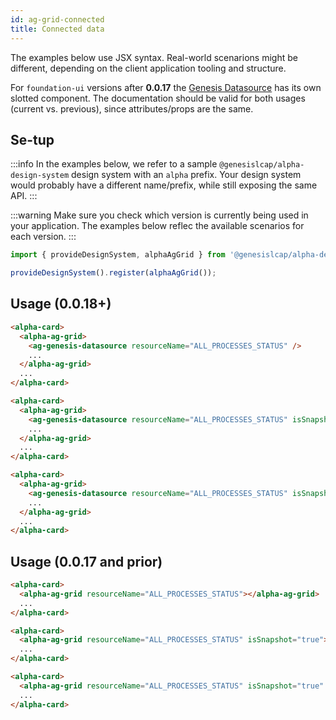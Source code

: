 ```yaml
---
id: ag-grid-connected
title: Connected data
---
```


The examples below use JSX syntax. Real-world scenarions might be different, depending on the client application tooling and structure.

For `foundation-ui` versions after **0.0.17** the [Genesis Datasource](/front-end/web-components/grids/ag-grid/ag-genesis-datasource/) has its own slotted component. The documentation should be valid for both usages (current vs. previous), since attributes/props are the same.

## Se-tup

:::info
In the examples below, we refer to a sample `@genesislcap/alpha-design-system` design system with an `alpha` prefix. Your design system would probably have a different name/prefix, while still exposing the same API.
:::

:::warning
Make sure you check which version is currently being used in your application. The examples below reflec the available scenarios for each version.
:::

```ts
import { provideDesignSystem, alphaAgGrid } from '@genesislcap/alpha-design-system';

provideDesignSystem().register(alphaAgGrid());
```

## Usage (0.0.18+)

```html title="Streaming data from ALL_PROCESS_STATUS data server"
<alpha-card>
  <alpha-ag-grid>
    <ag-genesis-datasource resourceName="ALL_PROCESSES_STATUS" />
    ...
  </alpha-ag-grid>
  ...
</alpha-card>
```

```html title="Spanshot (one-time) data from ALL_PROCESS_STATUS data server"
<alpha-card>
  <alpha-ag-grid>
    <ag-genesis-datasource resourceName="ALL_PROCESSES_STATUS" isSnapshot="true" />
    ...
  </alpha-ag-grid>
  ...
</alpha-card>
```

```html title="Spanshot (one-time) data from ALL_PROCESS_STATUS data server limited to 5 rows"
<alpha-card>
  <alpha-ag-grid>
    <ag-genesis-datasource resourceName="ALL_PROCESSES_STATUS" isSnapshot="true" maxRows="5" />
    ...
  </alpha-ag-grid>
  ...
</alpha-card>
```

## Usage (0.0.17 and prior)

```html title="Streaming data from ALL_PROCESS_STATUS data server"
<alpha-card>
  <alpha-ag-grid resourceName="ALL_PROCESSES_STATUS"></alpha-ag-grid>
  ...
</alpha-card>
```

```html title="Spanshot (one-time) data from ALL_PROCESS_STATUS data server"
<alpha-card>
  <alpha-ag-grid resourceName="ALL_PROCESSES_STATUS" isSnapshot="true"></alpha-ag-grid>
  ...
</alpha-card>
```

```html title="Spanshot (one-time) data from ALL_PROCESS_STATUS data server limited to 5 rows"
<alpha-card>
  <alpha-ag-grid resourceName="ALL_PROCESSES_STATUS" isSnapshot="true" maxRows="5"></alpha-ag-grid>
  ...
</alpha-card>
```